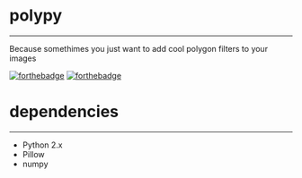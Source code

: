 # polypy
------
Because somethimes you just want to add cool polygon filters to your images 


[![forthebadge](http://forthebadge.com/images/badges/certified-snoop-lion.svg)](http://forthebadge.com)
[![forthebadge](http://forthebadge.com/images/badges/validated-html2.svg)](http://forthebadge.com)

 # dependencies
--------------
* Python 2.x
* Pillow
* numpy
